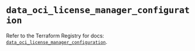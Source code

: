 # `data_oci_license_manager_configuration`

Refer to the Terraform Registry for docs: [`data_oci_license_manager_configuration`](https://registry.terraform.io/providers/oracle/oci/7.19.0/docs/data-sources/license_manager_configuration).
